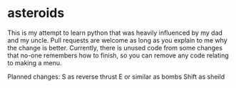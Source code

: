# asteroids
This is my attempt to learn python that was heavily influenced by my dad and
my uncle. Pull requests are welcome as long as you explain to me why the
change is better. Currently, there is unused code from some changes that no-one
remembers how to finish, so you can remove any code relating to making a menu.

Planned changes:
S as reverse thrust
E or similar as bombs
Shift as sheild
